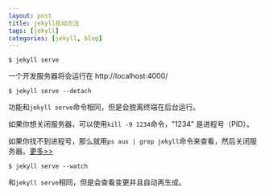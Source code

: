 ```yaml
---
layout: post
title: jekyll启动方法
tags: [jekyll]
categories: [jekyll, blog]
---
```





```
$ jekyll serve
```
一个开发服务器将会运行在 http://localhost:4000/


```
$ jekyll serve --detach
```
功能和`jekyll serve`命令相同，但是会脱离终端在后台运行。

如果你想关闭服务器，可以使用`kill -9 1234`命令，"1234" 是进程号（PID）。

如果你找不到进程号，那么就用`ps aux | grep jekyll`命令来查看，然后关闭服务器。[更多>>](http://unixhelp.ed.ac.uk/>shell/jobz5.html)


```
$ jekyll serve --watch
```
和`jekyll serve`相同，但是会查看变更并且自动再生成。

